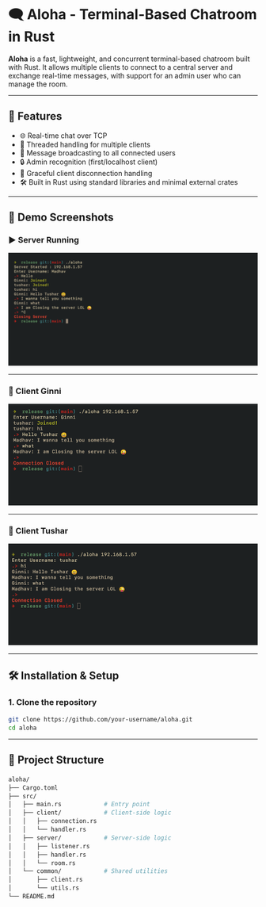 # 🗨️ Aloha - Terminal-Based Chatroom in Rust

**Aloha** is a fast, lightweight, and concurrent terminal-based chatroom built with Rust. It allows multiple clients to connect to a central server and exchange real-time messages, with support for an admin user who can manage the room.

---

## 🚀 Features

- 🌐 Real-time chat over TCP
- 🧵 Threaded handling for multiple clients
- 📢 Message broadcasting to all connected users
- 🔒 Admin recognition (first/localhost client)
- 🦺 Graceful client disconnection handling
- 🛠️ Built in Rust using standard libraries and minimal external crates

---

## 📸 Demo Screenshots

### ▶️ Server Running

![Server](assets/demo-server-start.png)

---

### 👤 Client Ginni

![Client Ginni](assets/demo-client-ginni.png)

---

### 👤 Client Tushar

![Client Tushar](assets/demo-client-tushar.png)

---

## 🛠️ Installation & Setup

### 1. Clone the repository

```bash
git clone https://github.com/your-username/aloha.git
cd aloha

```

---

## 📁 Project Structure

```bash
aloha/
├── Cargo.toml
├── src/
│   ├── main.rs            # Entry point
│   ├── client/            # Client-side logic
│   │   ├── connection.rs
│   │   └── handler.rs
│   ├── server/            # Server-side logic
│   │   ├── listener.rs
│   │   ├── handler.rs
│   │   └── room.rs
│   └── common/            # Shared utilities
│       ├── client.rs
│       └── utils.rs
└── README.md
```

